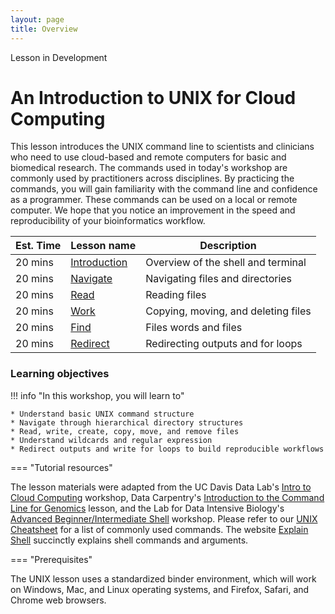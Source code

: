 ```yaml
---
layout: page
title: Overview
---
```


<div class="banner"><span class="banner-text">Lesson in Development</span></div>


An Introduction to UNIX for Cloud Computing 
================================================

This lesson introduces the UNIX command line to scientists and clinicians who need to use cloud-based and remote computers for basic and biomedical research. The commands used in today's workshop are commonly used by practitioners across disciplines. By practicing the commands, you will gain familiarity with the command line and confidence as a programmer. These commands can be used on a local or remote computer. We hope that you notice an improvement in the speed and reproducibility of your bioinformatics workflow. 


Est. Time | Lesson name | Description
--- | --- | ---
20 mins | [Introduction](./intro/) | Overview of the shell and terminal
20 mins | [Navigate](./navigate/) | Navigating files and directories
20 mins | [Read](./read/) | Reading files
20 mins | [Work](./work/) | Copying, moving, and deleting files
20 mins | [Find](./find/) | Files words and files
20 mins | [Redirect](./redirect/) | Redirecting outputs and for loops

### Learning objectives

!!! info "In this workshop, you will learn to"

    * Understand basic UNIX command structure 
    * Navigate through hierarchical directory structures
    * Read, write, create, copy, move, and remove files
    * Understand wildcards and regular expression 
    * Redirect outputs and write for loops to build reproducible workflows


=== "Tutorial resources" 

   The lesson materials were adapted from the UC Davis Data Lab's [Intro to Cloud Computing](https://ngs-docs.github.io/2021-august-remote-computing/) workshop, Data Carpentry's [Introduction to the Command Line for Genomics](https://datacarpentry.org/shell-genomics/) lesson, and the Lab for Data Intensive Biology's [Advanced Beginner/Intermediate Shell](https://dib-training.readthedocs.io/en/pub/2016-01-13-adv-beg-shell.html) workshop. 
   Please refer to our [UNIX Cheatsheet](https://training.nih-cfde.org/en/latest/General-Tools/Cheat-Sheets/bash_cheatsheet/) for a list of commonly used commands.  The website [Explain Shell](https://explainshell.com/) succinctly explains shell commands and arguments. 


=== "Prerequisites"

   The UNIX lesson uses a standardized binder environment, which will work on Windows, Mac, and Linux operating systems, and Firefox, Safari, and Chrome web browsers.

